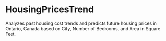 # HousingPricesTrend
Analyzes past housing cost trends and predicts future housing prices in Ontario, Canada based on City, Number of Bedrooms, and Area in Square Feet.
